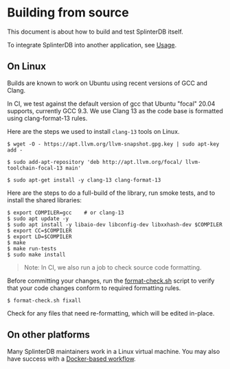 # Building from source
This document is about how to build and test SplinterDB itself.

To integrate SplinterDB into another application, see [Usage](usage.md).

## On Linux
Builds are known to work on Ubuntu using recent versions of GCC and Clang.

In CI, we test against the default version of gcc that Ubuntu "focal" 20.04 supports,
currently GCC 9.3.
We use Clang 13 as the code base is formatted using clang-format-13 rules.

Here are the steps we used to install `clang-13` tools on Linux.

```shell
$ wget -O - https://apt.llvm.org/llvm-snapshot.gpg.key | sudo apt-key add -

$ sudo add-apt-repository 'deb http://apt.llvm.org/focal/ llvm-toolchain-focal-13 main'

$ sudo apt-get install -y clang-13 clang-format-13
```

Here are the steps to do a full-build of the library, run smoke tests, and to install the shared libraries:

```shell
$ export COMPILER=gcc    # or clang-13
$ sudo apt update -y
$ sudo apt install -y libaio-dev libconfig-dev libxxhash-dev $COMPILER
$ export CC=$COMPILER
$ export LD=$COMPILER
$ make
$ make run-tests
$ sudo make install
```

> Note: In CI, we also run a job to check source code formatting.

Before committing your changes, run the [format-check.sh](../format-check.sh#:~:text=clang\-format\-13)
script to verify that your code changes conform to required formatting rules.

```shell
$ format-check.sh fixall
```

Check for any files that need re-formatting, which will be edited in-place.

## On other platforms
Many SplinterDB maintainers work in a Linux virtual machine.  You may also have success with a [Docker-based workflow](docker.md).
